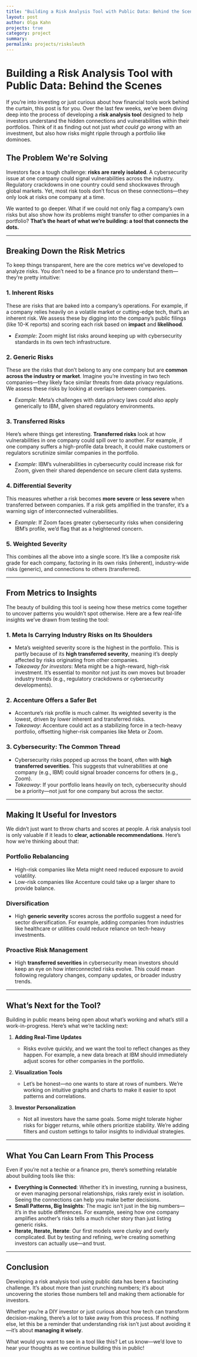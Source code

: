 ```yaml
---
title: "Building a Risk Analysis Tool with Public Data: Behind the Scenes"
layout: post
author: Olga Kahn
projects: true
category: project
summary:
permalink: projects/risksleuth
---
```


# **Building a Risk Analysis Tool with Public Data: Behind the Scenes**

If you’re into investing or just curious about how financial tools work behind the curtain, this post is for you. Over the last few weeks, we’ve been diving deep into the process of developing a **risk analysis tool** designed to help investors understand the hidden connections and vulnerabilities within their portfolios. Think of it as finding out not just *what could go wrong* with an investment, but also how risks might ripple through a portfolio like dominoes.

## **The Problem We're Solving**

Investors face a tough challenge: **risks are rarely isolated**. A cybersecurity issue at one company could signal vulnerabilities across the industry. Regulatory crackdowns in one country could send shockwaves through global markets. Yet, most risk tools don’t focus on these connections—they only look at risks one company at a time.

We wanted to go deeper. What if we could not only flag a company’s own risks but also show how its problems might transfer to other companies in a portfolio? **That’s the heart of what we’re building: a tool that connects the dots.**

---

## **Breaking Down the Risk Metrics**

To keep things transparent, here are the core metrics we’ve developed to analyze risks. You don’t need to be a finance pro to understand them—they’re pretty intuitive:

### 1. **Inherent Risks**
These are risks that are baked into a company’s operations. For example, if a company relies heavily on a volatile market or cutting-edge tech, that’s an inherent risk. We assess these by digging into the company’s public filings (like 10-K reports) and scoring each risk based on **impact** and **likelihood**.

- *Example*: Zoom might list risks around keeping up with cybersecurity standards in its own tech infrastructure.

### 2. **Generic Risks**
These are the risks that don’t belong to any one company but are **common across the industry or market**. Imagine you’re investing in two tech companies—they likely face similar threats from data privacy regulations. We assess these risks by looking at overlaps between companies.

- *Example*: Meta’s challenges with data privacy laws could also apply generically to IBM, given shared regulatory environments.

### 3. **Transferred Risks**
Here’s where things get interesting. **Transferred risks** look at how vulnerabilities in one company could spill over to another. For example, if one company suffers a high-profile data breach, it could make customers or regulators scrutinize similar companies in the portfolio.

- *Example*: IBM’s vulnerabilities in cybersecurity could increase risk for Zoom, given their shared dependence on secure client data systems.

### 4. **Differential Severity**
This measures whether a risk becomes **more severe** or **less severe** when transferred between companies. If a risk gets amplified in the transfer, it’s a warning sign of interconnected vulnerabilities.

- *Example*: If Zoom faces greater cybersecurity risks when considering IBM’s profile, we’d flag that as a heightened concern.

### 5. **Weighted Severity**
This combines all the above into a single score. It’s like a composite risk grade for each company, factoring in its own risks (inherent), industry-wide risks (generic), and connections to others (transferred).

---

## **From Metrics to Insights**

The beauty of building this tool is seeing how these metrics come together to uncover patterns you wouldn’t spot otherwise. Here are a few real-life insights we’ve drawn from testing the tool:

### **1. Meta Is Carrying Industry Risks on Its Shoulders**
- Meta’s weighted severity score is the highest in the portfolio. This is partly because of its **high transferred severity**, meaning it’s deeply affected by risks originating from other companies.
- *Takeaway for investors*: Meta might be a high-reward, high-risk investment. It’s essential to monitor not just its own moves but broader industry trends (e.g., regulatory crackdowns or cybersecurity developments).

### **2. Accenture Offers a Safer Bet**
- Accenture’s risk profile is much calmer. Its weighted severity is the lowest, driven by lower inherent and transferred risks.
- *Takeaway*: Accenture could act as a stabilizing force in a tech-heavy portfolio, offsetting higher-risk companies like Meta or Zoom.

### **3. Cybersecurity: The Common Thread**
- Cybersecurity risks popped up across the board, often with **high transferred severities**. This suggests that vulnerabilities at one company (e.g., IBM) could signal broader concerns for others (e.g., Zoom).
- *Takeaway*: If your portfolio leans heavily on tech, cybersecurity should be a priority—not just for one company but across the sector.

---

## **Making It Useful for Investors**

We didn’t just want to throw charts and scores at people. A risk analysis tool is only valuable if it leads to **clear, actionable recommendations**. Here’s how we’re thinking about that:

### **Portfolio Rebalancing**
- High-risk companies like Meta might need reduced exposure to avoid volatility.
- Low-risk companies like Accenture could take up a larger share to provide balance.

### **Diversification**
- High **generic severity** scores across the portfolio suggest a need for sector diversification. For example, adding companies from industries like healthcare or utilities could reduce reliance on tech-heavy investments.

### **Proactive Risk Management**
- High **transferred severities** in cybersecurity mean investors should keep an eye on how interconnected risks evolve. This could mean following regulatory changes, company updates, or broader industry trends.

---

## **What’s Next for the Tool?**

Building in public means being open about what’s working and what’s still a work-in-progress. Here’s what we’re tackling next:

1. **Adding Real-Time Updates**
   - Risks evolve quickly, and we want the tool to reflect changes as they happen. For example, a new data breach at IBM should immediately adjust scores for other companies in the portfolio.

2. **Visualization Tools**
   - Let’s be honest—no one wants to stare at rows of numbers. We’re working on intuitive graphs and charts to make it easier to spot patterns and correlations.

3. **Investor Personalization**
   - Not all investors have the same goals. Some might tolerate higher risks for bigger returns, while others prioritize stability. We’re adding filters and custom settings to tailor insights to individual strategies.

---

## **What You Can Learn From This Process**

Even if you’re not a techie or a finance pro, there’s something relatable about building tools like this:

- **Everything is Connected**: Whether it’s in investing, running a business, or even managing personal relationships, risks rarely exist in isolation. Seeing the connections can help you make better decisions.
- **Small Patterns, Big Insights**: The magic isn’t just in the big numbers—it’s in the subtle differences. For example, seeing how one company amplifies another’s risks tells a much richer story than just listing generic risks.
- **Iterate, Iterate, Iterate**: Our first models were clunky and overly complicated. But by testing and refining, we’re creating something investors can actually use—and trust.

---

## **Conclusion**

Developing a risk analysis tool using public data has been a fascinating challenge. It’s about more than just crunching numbers; it’s about uncovering the stories those numbers tell and making them actionable for investors.

Whether you’re a DIY investor or just curious about how tech can transform decision-making, there’s a lot to take away from this process. If nothing else, let this be a reminder that understanding risk isn’t just about avoiding it—it’s about **managing it wisely**.

What would you want to see in a tool like this? Let us know—we’d love to hear your thoughts as we continue building this in public! 
